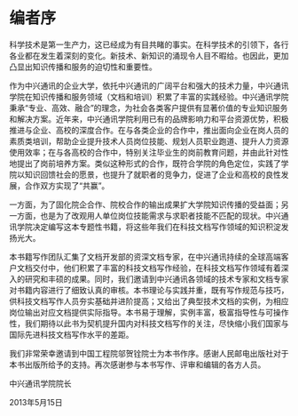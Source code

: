 # 编者序
科学技术是第一生产力，这已经成为有目共睹的事实。在科学技术的引领下，各行各业都在发生着深刻的变化。新技术、新知识的涌现令人目不暇给。也因此，更加凸显出知识传播和服务的迫切性和重要性。

作为中兴通讯的企业大学，依托中兴通讯的广阔平台和强大的技术力量，中兴通讯学院在知识传播和服务领域（文档和培训）积累了丰富的实践经验。中兴通讯学院秉承“专业、高效、融合”的理念，为社会各类客户提供有显著价值的专业知识服务和解决方案。近年来，中兴通讯学院利用已有的品牌影响力和平台资源优势，积极推进与企业、高校的深度合作。在与各类企业的合作中，推出面向企业在岗人员的素质类培训，帮助企业提升技术人员岗位技能、规划人员职业跑道、提升人力资源使用效率；在与各高校的合作中，特别关注毕业生的岗前教育问题，并由此针对性地提出了岗前培养方案。类似这种形式的合作，既符合学院的角色定位，实践了学院以知识回馈社会的愿景，也提升了就职者的竞争力，促进了企业和高校的良性发展，合作双方实现了“共赢”。

一方面，为了固化院企合作、院校合作的输出成果扩大学院知识传播的受益面；另一方面，也是为了改观用人单位岗位技能需求与求职者技能不匹配的现状。中兴通讯学院决定编写这本专题性书籍，将这些年我们在科技文档写作领域的知识积淀发扬光大。

本书籍写作团队汇集了文档开发部的资深文档专家，在中兴通讯持续的全球高端客户文档交付中，他们积累了丰富的科技文档写作经验，在科技文档写作领域有着深入的研究和丰硕的成果。同时，我们邀请到中兴通讯各领域的技术专家和文档专家对书籍内容进行了细致认真的审核。本书理论与实践并重，既有写作规范与技巧，供科技文档写作人员夯实基础并进阶提高；又给出了典型技术文档的实例，为相应岗位输出对应文档提供实际指导。本书易于理解，实例丰富，极富指导性与可操作性，我们期待以此书为契机提升国内对科技文档写作的关注，尽快缩小我们国家与国际先进科技文档写作水平的差距。

我们非常荣幸邀请到中国工程院邬贺铨院士为本书作序。感谢人民邮电出版社对于本书出版所给予的支持。再次感谢参与本书写作、评审和编辑的各方人员。



中兴通讯学院院长

2013年5月15日